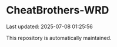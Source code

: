 # CheatBrothers-WRD

Last updated: 2025-07-08 01:25:56

This repository is automatically maintained.
